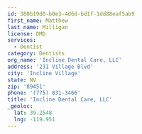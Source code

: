 ```yaml
---
id: 380b19d0-b0e3-4d6d-bd1f-1dd88eaf5ab9
first_name: Matthew
last_name: Milligan
license: DMD
services:
  - Dentist
category: Dentists
org_name: 'Incline Dental Care, LLC'
address: '231 Village Blvd'
city: 'Incline Village'
state: NV
zip: '89451'
phone: '(775) 831-3466'
title: 'Incline Dental Care, LLC'
_geoloc:
  lat: 39.2548
  lng: -119.951
---
```

